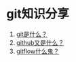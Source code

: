 # git知识分享

1. [git是什么？](./01-git.md)
2. [github又是什么？](./02-github.md)
3. [gitflow什么鬼？](./03-gitflow.md)